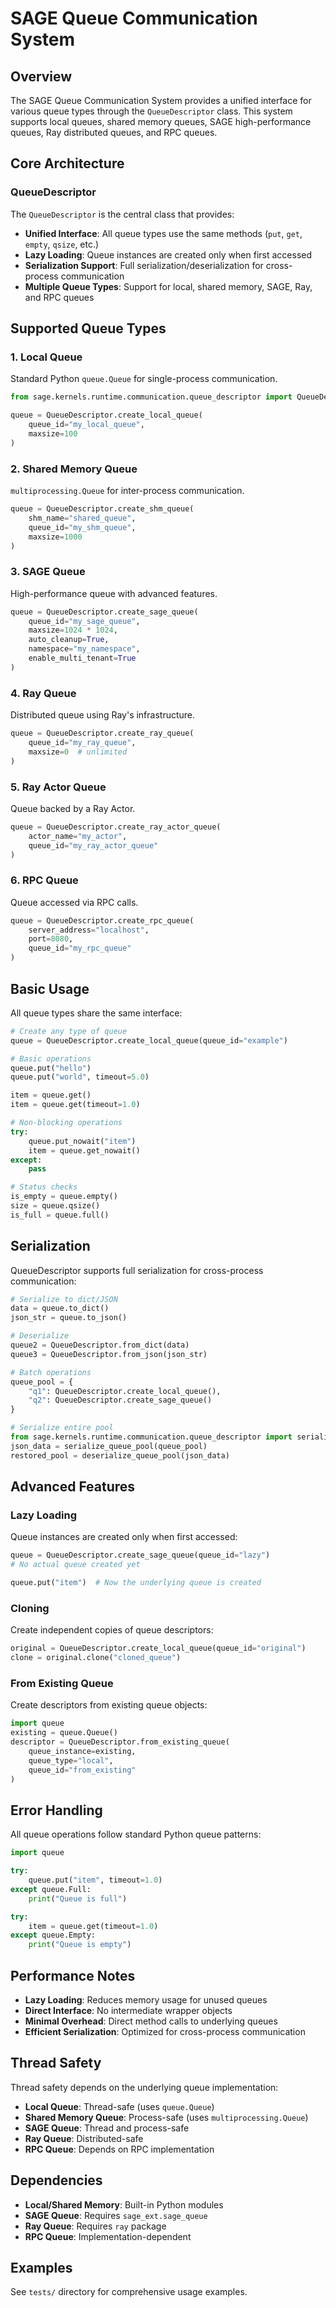 # SAGE Queue Communication System

## Overview

The SAGE Queue Communication System provides a unified interface for various queue types through the `QueueDescriptor` class. This system supports local queues, shared memory queues, SAGE high-performance queues, Ray distributed queues, and RPC queues.

## Core Architecture

### QueueDescriptor

The `QueueDescriptor` is the central class that provides:
- **Unified Interface**: All queue types use the same methods (`put`, `get`, `empty`, `qsize`, etc.)
- **Lazy Loading**: Queue instances are created only when first accessed
- **Serialization Support**: Full serialization/deserialization for cross-process communication
- **Multiple Queue Types**: Support for local, shared memory, SAGE, Ray, and RPC queues

## Supported Queue Types

### 1. Local Queue
Standard Python `queue.Queue` for single-process communication.

```python
from sage.kernels.runtime.communication.queue_descriptor import QueueDescriptor

queue = QueueDescriptor.create_local_queue(
    queue_id="my_local_queue",
    maxsize=100
)
```

### 2. Shared Memory Queue
`multiprocessing.Queue` for inter-process communication.

```python
queue = QueueDescriptor.create_shm_queue(
    shm_name="shared_queue",
    queue_id="my_shm_queue",
    maxsize=1000
)
```

### 3. SAGE Queue
High-performance queue with advanced features.

```python
queue = QueueDescriptor.create_sage_queue(
    queue_id="my_sage_queue",
    maxsize=1024 * 1024,
    auto_cleanup=True,
    namespace="my_namespace",
    enable_multi_tenant=True
)
```

### 4. Ray Queue
Distributed queue using Ray's infrastructure.

```python
queue = QueueDescriptor.create_ray_queue(
    queue_id="my_ray_queue",
    maxsize=0  # unlimited
)
```

### 5. Ray Actor Queue
Queue backed by a Ray Actor.

```python
queue = QueueDescriptor.create_ray_actor_queue(
    actor_name="my_actor",
    queue_id="my_ray_actor_queue"
)
```

### 6. RPC Queue
Queue accessed via RPC calls.

```python
queue = QueueDescriptor.create_rpc_queue(
    server_address="localhost",
    port=8080,
    queue_id="my_rpc_queue"
)
```

## Basic Usage

All queue types share the same interface:

```python
# Create any type of queue
queue = QueueDescriptor.create_local_queue(queue_id="example")

# Basic operations
queue.put("hello")
queue.put("world", timeout=5.0)

item = queue.get()
item = queue.get(timeout=1.0)

# Non-blocking operations
try:
    queue.put_nowait("item")
    item = queue.get_nowait()
except:
    pass

# Status checks
is_empty = queue.empty()
size = queue.qsize()
is_full = queue.full()
```

## Serialization

QueueDescriptor supports full serialization for cross-process communication:

```python
# Serialize to dict/JSON
data = queue.to_dict()
json_str = queue.to_json()

# Deserialize
queue2 = QueueDescriptor.from_dict(data)
queue3 = QueueDescriptor.from_json(json_str)

# Batch operations
queue_pool = {
    "q1": QueueDescriptor.create_local_queue(),
    "q2": QueueDescriptor.create_sage_queue()
}

# Serialize entire pool
from sage.kernels.runtime.communication.queue_descriptor import serialize_queue_pool, deserialize_queue_pool
json_data = serialize_queue_pool(queue_pool)
restored_pool = deserialize_queue_pool(json_data)
```

## Advanced Features

### Lazy Loading
Queue instances are created only when first accessed:

```python
queue = QueueDescriptor.create_sage_queue(queue_id="lazy")
# No actual queue created yet

queue.put("item")  # Now the underlying queue is created
```

### Cloning
Create independent copies of queue descriptors:

```python
original = QueueDescriptor.create_local_queue(queue_id="original")
clone = original.clone("cloned_queue")
```

### From Existing Queue
Create descriptors from existing queue objects:

```python
import queue
existing = queue.Queue()
descriptor = QueueDescriptor.from_existing_queue(
    queue_instance=existing,
    queue_type="local",
    queue_id="from_existing"
)
```

## Error Handling

All queue operations follow standard Python queue patterns:

```python
import queue

try:
    queue.put("item", timeout=1.0)
except queue.Full:
    print("Queue is full")

try:
    item = queue.get(timeout=1.0)
except queue.Empty:
    print("Queue is empty")
```

## Performance Notes

- **Lazy Loading**: Reduces memory usage for unused queues
- **Direct Interface**: No intermediate wrapper objects
- **Minimal Overhead**: Direct method calls to underlying queues
- **Efficient Serialization**: Optimized for cross-process communication

## Thread Safety

Thread safety depends on the underlying queue implementation:
- **Local Queue**: Thread-safe (uses `queue.Queue`)
- **Shared Memory Queue**: Process-safe (uses `multiprocessing.Queue`) 
- **SAGE Queue**: Thread and process-safe
- **Ray Queue**: Distributed-safe
- **RPC Queue**: Depends on RPC implementation

## Dependencies

- **Local/Shared Memory**: Built-in Python modules
- **SAGE Queue**: Requires `sage_ext.sage_queue`
- **Ray Queue**: Requires `ray` package
- **RPC Queue**: Implementation-dependent

## Examples

See `tests/` directory for comprehensive usage examples.
